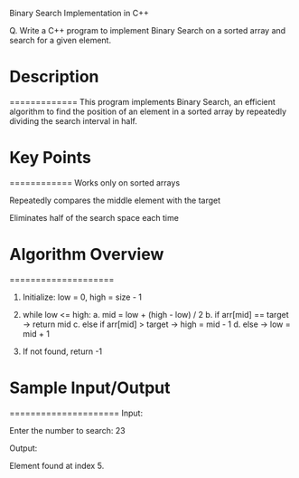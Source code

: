 Binary Search Implementation in C++

Q. Write a C++ program to implement Binary Search on a sorted array and search for a given element.



# Description
=============
This program implements Binary Search, an efficient algorithm to find the position of an element in a sorted array by repeatedly dividing the search interval in half.



# Key Points
============
Works only on sorted arrays

Repeatedly compares the middle element with the target

Eliminates half of the search space each time



# Algorithm Overview
====================
1. Initialize: low = 0, high = size - 1

2. while low <= high:
   a. mid = low + (high - low) / 2
   b. if arr[mid] == target → return mid
   c. else if arr[mid] > target → high = mid - 1
   d. else → low = mid + 1

3. If not found, return -1



# Sample Input/Output
=====================
Input:

Enter the number to search: 23


Output:

Element found at index 5.

